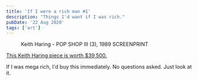 ```yaml
---
title: 'If I were a rich man #1'
description: "Things I'd want if I was rich."
pubDate: '22 Aug 2020'
tags: ['art']
---
```

<figure style="aspect-ratio: 1.15:1;">
	<img src="/images/keith-haring.jpeg" alt="" loading="eager"/>
	<figcaption>Keith Haring - POP SHOP III (3), 1989 SCREENPRINT</figcaption>
</figure>

[This Keith Haring piece is worth $39,500.](https://www.artsy.net/artwork/keith-haring-pop-shop-iii-3-2)

If I was mega rich, I'd buy this immediately. No questions asked. Just look at it.